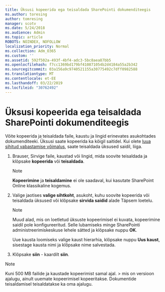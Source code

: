 ```yaml
---
title: Üksusi kopeerida ega teisaldada SharePointi dokumenditeegis
ms.author: toresing
author: tomresing
manager: scotv
ms.date: 5/24/2018
ms.audience: Admin
ms.topic: article
ROBOTS: NOINDEX, NOFOLLOW
localization_priority: Normal
ms.collection: Adm_O365
ms.custom: ''
ms.assetid: 592f502a-493f-4bf4-adc3-5bc8aea87bb5
ms.openlocfilehash: f7cc1369bd179bf410871054b2d4184a55a2b342
ms.sourcegitcommit: 03a156a9c9740521155a30775492c7dff0982588
ms.translationtype: MT
ms.contentlocale: et-EE
ms.lasthandoff: 03/22/2019
ms.locfileid: "30762492"
---
```

# <a name="copy-or-move-items-in-a-sharepoint-document-library"></a>Üksusi kopeerida ega teisaldada SharePointi dokumenditeegis

Võite kopeerida ja teisaldada faile, kaustu ja lingid erinevates asukohtades dokumenditeeki. Üksusi saate kopeerida ka kõigil saitidel. Kui olete [luua sihitud vabastamise võimalus](https://go.microsoft.com/fwlink/?linkid=622980), saate teisaldada üksused saidil, liiga.
  
1. Brauser, Sirvige faile, kaustad või lingid, mida soovite teisaldada ja klõpsake **kopeerida** või **teisaldada**.
    
    > [!NOTE]
    > **Kopeerimine** ja **teisaldamine** ei ole saadaval, kui kasutate SharePoint Online klassikaline kogemus. 
  
2. Valige jaotises **valige sihtkoht**, asukoht, kuhu soovite kopeerida või teisaldada üksused või klõpsake **sirvida saidid** alade Täpsem loetelu. 
    
    > [!NOTE]
    > Muud alad, mis on loetletud üksuste kopeerimisel ei kuvata, kopeerimine saidil pole konfigureeritud. Selle lubamiseks minge SharePointi administreerimiskeskuse lehele sätted ja klõpsake nuppu **OK**. 
  
    Uue kausta loomiseks valige kaust hierarhia, klõpsake nuppu **Uus kaust**, sisestage kausta nimi ja klõpsake nime salvestada.
    
3. Klõpsake **siin** - kaardilt **siin**.
    
> [!NOTE]
>  Kuni 500 MB failide ja kaustade kopeerimist samal ajal. > mis on versioon ajalugu, ainult uuemate kopeerimisel kopeeritakse. Dokumentide teisaldamisel teisaldatakse ka oma ajalugu. 
  

